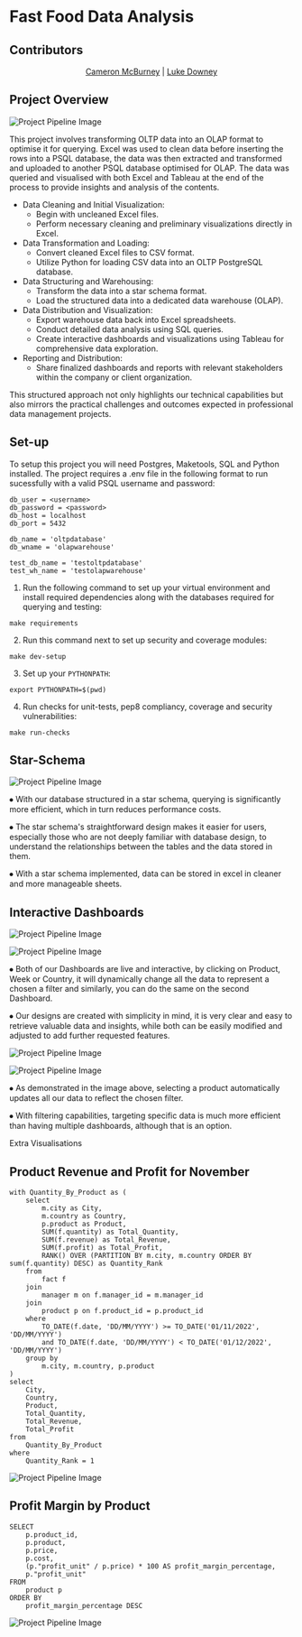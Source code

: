 # Fast Food Data Analysis

## Contributors

<p align="center">
 <a href="https://github.com/cammcburney">Cameron McBurney</a> | <a href="https://github.com/lUKEdOWNEY">Luke Downey</a>
 </p>

 ## Project Overview

</p>
 <p align="left"><img style="margin: auto;" src="images\project_pipeline.png" alt="Project Pipeline Image">
</p>

 This project involves transforming OLTP data into an OLAP format to optimise it for querying. Excel was used to clean data before inserting the rows into a PSQL database, the data was then extracted and transformed and uploaded to another PSQL database optimised for OLAP. The data was queried and visualised with both Excel and Tableau at the end of the process to provide insights and analysis of the contents.

- Data Cleaning and Initial Visualization:
    - Begin with uncleaned Excel files.
    - Perform necessary cleaning and preliminary visualizations directly in Excel.
- Data Transformation and Loading:
    - Convert cleaned Excel files to CSV format.
    - Utilize Python for loading CSV data into an OLTP PostgreSQL database.
- Data Structuring and Warehousing:
    - Transform the data into a star schema format.
    - Load the structured data into a dedicated data warehouse (OLAP).
- Data Distribution and Visualization:
    - Export warehouse data back into Excel spreadsheets.
    - Conduct detailed data analysis using SQL queries.
    - Create interactive dashboards and visualizations using Tableau for comprehensive data exploration.
- Reporting and Distribution:
    - Share finalized dashboards and reports with relevant stakeholders within the company or client organization.

This structured approach not only highlights our technical capabilities but also mirrors the practical challenges and outcomes expected in professional data management projects.


## Set-up

To setup this project you will need Postgres, Maketools, SQL and Python installed. The project requires a .env file in the following format to run sucessfully with a valid PSQL username and password:
```
db_user = <username>
db_password = <password>
db_host = localhost
db_port = 5432

db_name = 'oltpdatabase'
db_wname = 'olapwarehouse'

test_db_name = 'testoltpdatabase'
test_wh_name = 'testolapwarehouse'
```

1. Run the following command to set up your virtual environment and install required dependencies along with the databases required for querying and testing:

```
make requirements
```

2. Run this command next to set up security and coverage modules:

```
make dev-setup
```

3. Set up your `PYTHONPATH`:

```
export PYTHONPATH=$(pwd)
```

4. Run checks for unit-tests, pep8 compliancy, coverage and security vulnerabilities:

```
make run-checks
```

## Star-Schema

</p>
 <p align="left"><img style="margin: auto;" src="images/star_schema.png" alt="Project Pipeline Image">
</p>

⦁	With our database structured in a star schema, querying is significantly more efficient, which in turn reduces performance costs.

⦁	The star schema's straightforward design makes it easier for users, especially those who are not deeply familiar with database design, to understand the relationships between the tables and the data stored in them.

⦁	With a star schema implemented, data can be stored in excel in cleaner and more manageable sheets.

## Interactive Dashboards

</p>
 <p align="left"><img style="margin: auto;" src="images/europe_sales_dashboard.png" alt="Project Pipeline Image">
</p>

</p>
 <p align="left"><img style="margin: auto;" src="images/europe_sales_dashboard_filtered.png" alt="Project Pipeline Image">
</p> 

⦁	Both of our Dashboards are live and interactive, by clicking on Product, Week or Country, it will dynamically change all the data to represent a chosen a filter and similarly, you can do the same on the second Dashboard.

⦁	Our designs are created with simplicity in mind, it is very clear and easy to retrieve valuable data and insights, while both can be easily modified and adjusted to add further requested features.

</p>
 <p align="left"><img style="margin: auto;" src="images/sales_transacation_types.png" alt="Project Pipeline Image">
</p>

</p>
 <p align="left"><img style="margin: auto;" src="images/sales_transacation_types_filtered.png" alt="Project Pipeline Image">
</p>
 
⦁	As demonstrated in the image above, selecting a product automatically updates all our data to reflect the chosen filter.

⦁	With filtering capabilities, targeting specific data is much more efficient than having multiple dashboards, although that is an option.

Extra Visualisations

## Product Revenue and Profit for November


```
with Quantity_By_Product as (
    select 
        m.city as City,
        m.country as Country,
        p.product as Product,
        SUM(f.quantity) as Total_Quantity,
        SUM(f.revenue) as Total_Revenue,
        SUM(f.profit) as Total_Profit,
        RANK() OVER (PARTITION BY m.city, m.country ORDER BY sum(f.quantity) DESC) as Quantity_Rank
    from 
        fact f
    join 
        manager m on f.manager_id = m.manager_id
    join 
        product p on f.product_id = p.product_id
    where 
        TO_DATE(f.date, 'DD/MM/YYYY') >= TO_DATE('01/11/2022', 'DD/MM/YYYY') 
        and TO_DATE(f.date, 'DD/MM/YYYY') < TO_DATE('01/12/2022', 'DD/MM/YYYY') 
    group by 
        m.city, m.country, p.product
)
select
    City,
    Country,
    Product,
    Total_Quantity,
    Total_Revenue,
    Total_Profit
from
    Quantity_By_Product
where
    Quantity_Rank = 1
```

</p>
 <p align="left"><img style="margin: auto;" src="src/queries/visualised_queries/revenue_and_profit_by_country.png" alt="Project Pipeline Image">
</p>

## Profit Margin by Product

```
SELECT
    p.product_id,
    p.product,
    p.price,
    p.cost,
    (p."profit_unit" / p.price) * 100 AS profit_margin_percentage,
    p."profit_unit"
FROM
    product p
ORDER BY
    profit_margin_percentage DESC 
```

</p>
 <p align="left"><img style="margin: auto;" src="src/queries/visualised_queries/profit_margin_by_product.png" alt="Project Pipeline Image">
</p>